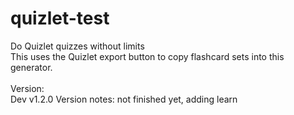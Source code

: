 # quizlet-test
Do Quizlet quizzes without limits <br>
This uses the Quizlet export button to copy flashcard sets into this generator. <br>
<br>
Version: <br>
Dev v1.2.0
Version notes: not finished yet, adding learn
